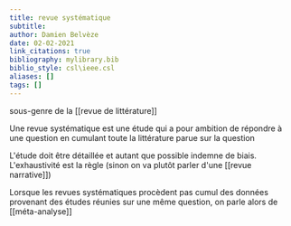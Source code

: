 ```yaml
---
title: revue systématique
subtitle:
author: Damien Belvèze
date: 02-02-2021
link_citations: true
bibliography: mylibrary.bib
biblio_style: csl\ieee.csl
aliases: []
tags: []
---
```


sous-genre de la [[revue de littérature]]

Une revue systématique est une étude qui a pour ambition de répondre à une question en cumulant toute la littérature parue sur la question

L'étude doit être détaillée et autant que possible indemne de biais. 
L'exhaustivité est la règle (sinon on va plutôt parler d'une [[revue narrative]])

Lorsque les revues systématiques procèdent pas cumul des données provenant des études réunies sur une même question, on parle alors de [[méta-analyse]]

